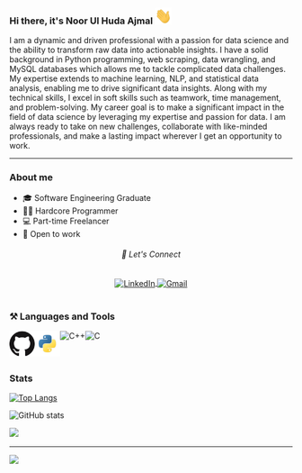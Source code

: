 ### Hi there, it's Noor Ul Huda Ajmal <img src="https://raw.githubusercontent.com/WaliiyaRizwan/WaliiyaRizwan/master/wave.gif" width="30px">


<div id="intro-sec" >
    <p>I am a dynamic and driven professional with a passion for data science and the ability to transform raw data into actionable insights. I have a solid background in Python programming, web scraping, data wrangling, and MySQL databases which allows me to tackle complicated data challenges. My expertise extends to machine learning, NLP, and statistical data analysis, enabling me to drive significant data insights. Along with my technical skills, I excel in soft skills such as teamwork, time management, and problem-solving. My career goal is to make a significant impact in the field of data science by leveraging my expertise and passion for data. I am always ready to take on new challenges, collaborate with like-minded professionals, and make a lasting impact wherever I get an opportunity to work.</p>
</div>

<hr>
<h3> About me </h3>

- 🎓 Software Engineering Graduate
- 👩‍💻 Hardcore Programmer
- 💻 Part-time Freelancer
- 💼 Open to work

<div id="conctions" align='center'>
    <h6> 🔗 Let's Connect </h6>
    <a href="https://www.linkedin.com/in/nhajmal/">
         <img align="center" alt="LinkedIn" width="22px" src="https://cdn.jsdelivr.net/npm/simple-icons@v3/icons/linkedin.svg"
        />
    </a>
   <a href="mailto:noorulhudaajmal12@gmail.com">
         <img align="center" alt="Gmail" width="22px" src="https://cdn.jsdelivr.net/npm/simple-icons@3.13.0/icons/gmail.svg" />
    </a>
    
</div>
<br />

<h3> ⚒️ Languages and Tools </h3>

<img align="left" alt="GitHub" width="45px" src="https://raw.githubusercontent.com/github/explore/78df643247d429f6cc873026c0622819ad797942/topics/github/github.png" />
<img align="left" alt="Python" width="45px" src="https://raw.githubusercontent.com/github/explore/80688e429a7d4ef2fca1e82350fe8e3517d3494d/topics/python/python.png" />
<img align="left" alt="C++" width="45px" src="https://raw.githubusercontent.com/github/explore/80688e429a7d4ef2fca1e82350fe8e3517d3494d/topics/cpp/java.png" />
<img align="left" alt="C" width="45px" src="https://raw.githubusercontent.com/github/explore/80688e429a7d4ef2fca1e82350fe8e3517d3494d/topics/c/aws.png" />

<br/><br/><br/>

<h3> Stats </h3>

[![Top Langs](https://github-readme-stats.vercel.app/api/top-langs/?username=noorulhudaajmal)](https://github.com/anuraghazra/github-readme-stats)


![GitHub stats](https://github-readme-stats.vercel.app/api?username=noorulhudaajmal&show_icons=true)

<p><img src="https://github-readme-streak-stats.herokuapp.com/?user=noorulhudaajmal&" /></p>

---

![](https://komarev.com/ghpvc/?username=noorulhudaajmal&color=red&label=Profile+Views)

